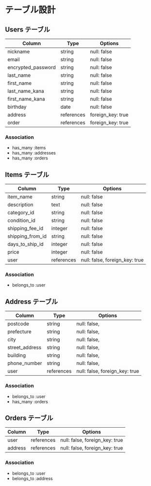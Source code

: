 # テーブル設計

## Users テーブル

| Column              | Type    | Options     |
| ------------------  | ------  | ----------- |
| nickname            | string  | null: false |
| email               | string  | null: false |
| encrypted_password  | string  | null: false |
| last_name           | string  | null: false |
| first_name          | string  | null: false |
| last_name_kana      | string  | null: false |
| first_name_kana     | string  | null: false |
| birthday            | date    | null: false |
| address             | references | foreign_key: true |
| order               | references | foreign_key: true |

### Association

- has_many :items
- has_many :addresses
- has_many :orders


## Items テーブル

| Column           | Type     | Options     |
| ------           | -------  | ----------- |
| item_name        | string   | null: false |
| description      | text     | null: false |
| category_id      | string   | null: false |
| condition_id     | string   | null: false |
| shipping_fee_id  | integer  | null: false |
| shipping_from_id | string   | null: false |
| days_to_ship_id  | integer  | null: false |
| price            | integer  | null: false |
| user             | references | null: false, foreign_key: true |

### Association

- belongs_to :user


## Address テーブル

| Column         | Type       | Options      |
| ------         | ---------- | ------------ |
| postcode       | string     | null: false, |
| prefecture     | string     | null: false, |
| city           | string     | null: false, |
| street_address | string     | null: false, |
| building       | string     | null: false, |
| phone_number   | string     | null: false, |
| user           | references | null: false, foreign_key: true |

### Association

- belongs_to :user
- has_many   :orders


## Orders テーブル
| Column     | Type       | Options      |
| ------     | ---------- | ------------ |
| user       | references | null: false, foreign_key: true |
| address    | references | null: false, foreign_key: true |

### Association
- belongs_to :user
- belongs_to :address